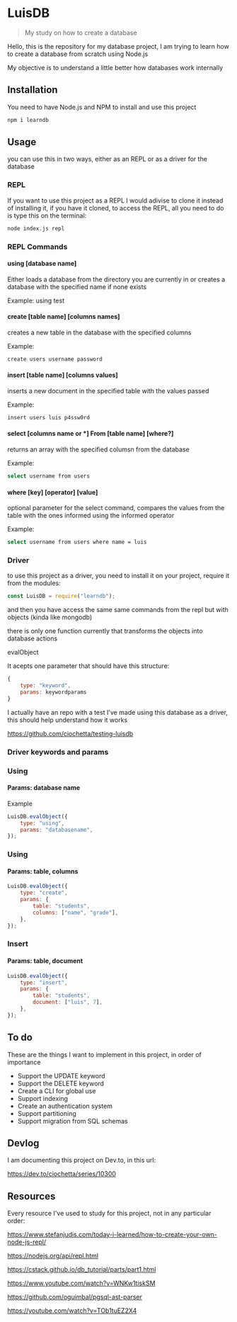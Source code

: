 # LuisDB

> My study on how to create a database

Hello, this is the repository for my database project, I am trying to learn how to create a database from scratch using Node.js

My objective is to understand a little better how databases work internally

## Installation

You need to have Node.js and NPM to install and use this project

```sh
npm i learndb
```

## Usage

you can use this in two ways, either as an REPL or as a driver for the database

### REPL

If you want to use this project as a REPL I would adivise to clone it instead of installing it, if you have it cloned, to access the REPL, all you need to do is type this on the terminal:

```sh
node index.js repl
```

### REPL Commands

#### using [database name]

Either loads a database from the directory you are currently in or creates a database with the specified name if none exists

Example: using test

#### create [table name] [columns names]

creates a new table in the database with the specified columns

Example:

```sh
create users username password
```

#### insert [table name] [columns values]

inserts a new document in the specified table with the values passed

Example:

```sh
insert users luis p4ssw0rd
```

#### select [columns name or *] From [table name] [where?]

returns an array with the specified columsn from the database

Example:

```sh
select username from users
```

#### where [key] [operator] [value]

optional parameter for the select command, compares the values from the table with the ones informed using the informed operator

Example:

```sh
select username from users where name = luis
```

### Driver

to use this project as a driver, you need to install it on your project, require it from the modules:

```js
const LuisDB = require("learndb");
```

and then you have access the same same commands from the repl but with objects (kinda like mongodb)

there is only one function currently that transforms the objects into database actions

evalObject

It acepts one parameter that should have this structure:

```js
{
	type: "keyword",
	params: keywordparams
}
```

I actually have an repo with a test I've made using this database as a driver, this should help understand how it works

https://github.com/ciochetta/testing-luisdb

### Driver keywords and params

### Using

#### Params: database name

Example

```js
LuisDB.evalObject({
	type: "using",
	params: "databasename",
});
```

### Using

#### Params: table, columns

```js
LuisDB.evalObject({
	type: "create",
	params: {
		table: "students",
		columns: ["name", "grade"],
	},
});
```

### Insert

#### Params: table, document

```js
LuisDB.evalObject({
	type: "insert",
	params: {
		table: "students",
		document: ["luis", 7],
	},
});
```

## To do

These are the things I want to implement in this project, in order of importance

- Support the UPDATE keyword
- Support the DELETE keyword
- Create a CLI for global use
- Support indexing
- Create an authentication system
- Support partitioning
- Support migration from SQL schemas

## Devlog

I am documenting this project on Dev.to, in this url:

https://dev.to/ciochetta/series/10300

## Resources

Every resource I've used to study for this project, not in any particular order:

https://www.stefanjudis.com/today-i-learned/how-to-create-your-own-node-js-repl/

https://nodejs.org/api/repl.html

https://cstack.github.io/db_tutorial/parts/part1.html

https://www.youtube.com/watch?v=WNKw1tiskSM

https://github.com/oguimbal/pgsql-ast-parser

https://youtube.com/watch?v=TOb1tuEZ2X4
